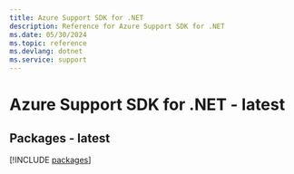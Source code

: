 ```yaml
---
title: Azure Support SDK for .NET
description: Reference for Azure Support SDK for .NET
ms.date: 05/30/2024
ms.topic: reference
ms.devlang: dotnet
ms.service: support
---
```

# Azure Support SDK for .NET - latest
## Packages - latest
[!INCLUDE [packages](support-index.md)]